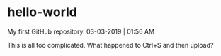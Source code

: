 # hello-world
My first GitHub repository. 03-03-2019 | 01:56 AM

This is all too complicated. What happened to Ctrl+S and then upload?
